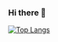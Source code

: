 ### Hi there 👋

[![Top Langs](https://github-readme-stats.vercel.app/api/top-langs/?username=yuii88&layout=compact)](https://github.com/anuraghazra/github-readme-stats)



